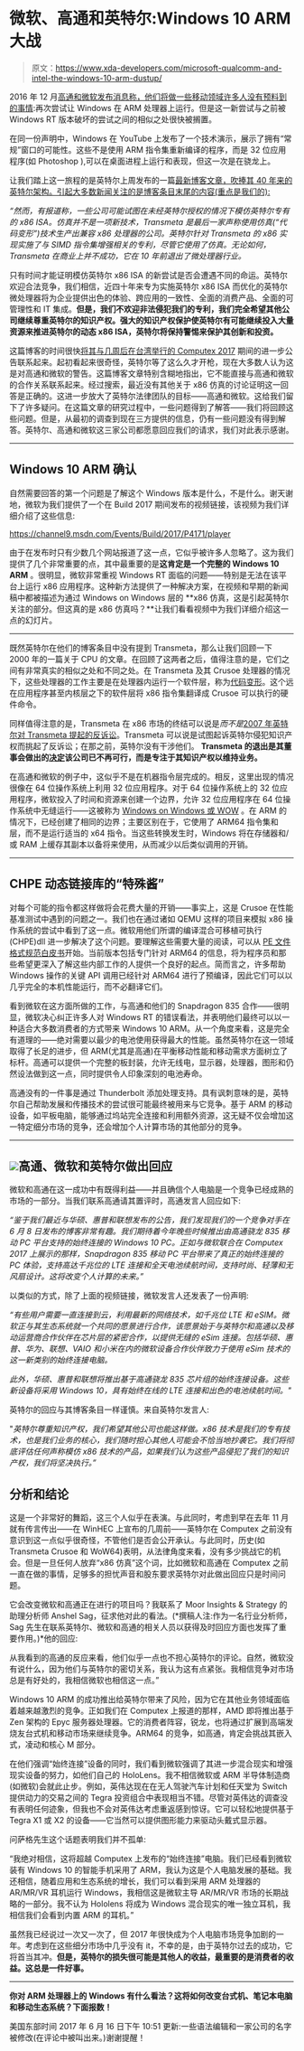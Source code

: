 # 微软、高通和英特尔:Windows 10 ARM 大战

> 原文：<https://www.xda-developers.com/microsoft-qualcomm-and-intel-the-windows-10-arm-dustup/>

2016 年 12 月[高通和微软发布消息称，他们将做一些移动领域许多人没有预料到的事情](https://blogs.microsoft.com/firehose/2016/12/07/microsoft-announces-new-innovation-opportunities-in-mixed-reality-gaming-and-cellular-pcs/):再次尝试让 Windows 在 ARM 处理器上运行。但是这一新尝试与之前被 Windows RT 版本破坏的尝试之间的相似之处很快被搁置。

在同一份声明中，Windows 在 YouTube 上发布了一个技术演示，展示了拥有“常规”窗口的可能性。这些不是使用 ARM 指令集重新编译的程序，而是 32 位应用程序(如 Photoshop ),可以在桌面进程上运行和表现，但这一次是在骁龙上。

让我们踏上这一旅程的是英特尔上周发布的一篇[最新博客文章，吹捧其 40 年来的英特尔架构。引起大多数新闻关注的是博客条目末尾的内容(重点是我们的):](https://newsroom.intel.com/editorials/x86-approaching-40-still-going-strong/)

*“然而，有报道称，一些公司可能试图在未经英特尔授权的情况下模仿英特尔专有的 x86 ISA。仿真并不是一项新技术，Transmeta 是最后一家声称使用仿真(“代码变形”)技术生产出兼容 x86 处理器的公司。英特尔针对 Transmeta 的 x86 实现实施了与 SIMD 指令集增强相关的专利，尽管它使用了仿真。无论如何，Transmeta 在商业上并不成功，它在 10 年前退出了微处理器行业。*

只有时间才能证明模仿英特尔 x86 ISA 的新尝试是否会遭遇不同的命运。英特尔欢迎合法竞争，我们相信，近四十年来专为实施英特尔 x86 ISA 而优化的英特尔微处理器将为企业提供出色的体验、跨应用的一致性、全面的消费产品、全面的可管理性和 IT 集成。**但是，我们不欢迎非法侵犯我们的专利，我们完全希望其他公司继续尊重英特尔的知识产权。强大的知识产权保护使英特尔有可能继续投入大量资源来推进英特尔的动态 x86 ISA，英特尔将保持警惕来保护其创新和投资。**

这篇博客的时间很快[将其与几周后在台湾举行的 Computex 2017](https://news.microsoft.com/2017/05/31/microsoft-highlights-ecosystem-growth-and-innovation-at-computex-2017-with-windows-10-devices/) 期间的进一步公告联系起来。起初看起来很奇怪，英特尔等了这么久才开枪，现在大多数人认为这是对高通和微软的警告。这篇博客文章特别含糊地指出，它不能直接与高通和微软的合作关系联系起来。经过搜索，最近没有其他关于 x86 仿真的讨论证明这一回答是正确的。这进一步放大了英特尔法律团队的目标——高通和微软。这给我们留下了许多疑问。在这篇文章的研究过程中，一些问题得到了解答——我们将回顾这些问题。但是，从最初的调查到现在三方提供的信息，仍有一些问题没有得到解答。英特尔、高通和微软这三家公司都愿意回应我们的请求，我们对此表示感谢。

* * *

## Windows 10 ARM 确认

自然需要回答的第一个问题是了解这个 Windows 版本是什么，不是什么。谢天谢地，微软为我们提供了一个在 Build 2017 期间发布的视频链接，该视频为我们详细介绍了这些信息:

https://channel9.msdn.com/Events/Build/2017/P4171/player

由于在发布时只有少数几个网站报道了这一点，它似乎被许多人忽略了。这为我们提供了几个非常重要的点，其中最重要的是**这肯定是一个完整的 Windows 10 ARM** 。很明显，微软非常重视 Windows RT 面临的问题——特别是无法在该平台上运行 x86 应用程序。这种新方法提供了一种解决方案，在视频和早期的新闻稿中都被描述为通过 Windows on Windows 层的 **x86 仿真，这是引起英特尔关注的部分。但这真的是 x86 仿真吗？**让我们看看视频中为我们详细介绍这一点的幻灯片。

* * *

既然英特尔在他们的博客条目中没有提到 Transmeta，那么让我们回顾一下 2000 年的一篇关于 CPU 的文章。在回顾了这两者之后，值得注意的是，它们之间有非常真实的相似之处和不同之处。在 Transmeta 及其 Crusoe 处理器的情况下，这些处理器的工作主要是在处理器内运行一个软件层，称为[代码变形](https://courses.cs.washington.edu/courses/cse548/08wi/papers/transmeta.pdf)。这个远在应用程序甚至内核层之下的软件层将 x86 指令集翻译成 Crusoe 可以执行的硬件命令。

同样值得注意的是，Transmeta 在 x86 市场的终结可以说是*而不是*[2007 年英特尔对 Transmeta 提起的反诉讼](http://www.dailytech.com/Intel+Countersues+Transmeta+Over+Processor+Designs/article5682.htm)。Transmeta 可以说是试图起诉英特尔侵犯知识产权而挑起了反诉讼；在那之前，英特尔没有干涉他们。 **Transmeta 的退出是其董事会做出的[决定](https://arstechnica.com/uncategorized/2007/02/8779/)该公司已不再可行，而是专注于其知识产权以维持业务。**

在高通和微软的例子中，这似乎不是在机器指令层完成的。相反，这里出现的情况很像在 64 位操作系统上利用 32 位应用程序。对于 64 位操作系统上的 32 位应用程序，微软投入了时间和资源来创建一个边界，允许 32 位应用程序在 64 位操作系统中无缝运行——这被称为 [Windows on Windows 或 WOW](https://msdn.microsoft.com/en-us/library/aa384249(VS.85).aspx) 。在 ARM 的情况下，已经创建了相同的边界；主要区别在于，它使用了 ARM64 指令集和层，而不是运行适当的 x64 指令。当这些转换发生时，Windows 将在存储器和/或 RAM 上缓存其副本以备将来使用，从而减少以后类似调用的开销。

* * *

## CHPE 动态链接库的“特殊酱”

对每个可能的指令都这样做将会花费大量的开销——事实上，这是 Crusoe 在性能基准测试中遇到的问题之一。我们也在通过诸如 QEMU 这样的项目来模拟 x86 操作系统的尝试中看到了这一点。微软用他们所谓的编译混合可移植可执行(CHPE)dll 进一步解决了这个问题。要理解这些需要大量的阅读，可以从 [PE 文件格式规范白皮书](https://www.microsoft.com/en-us/download/details.aspx?id=19509)开始。当前版本包括专门针对 ARM64 的信息，将为程序员和那些希望更深入了解这些内部工作的人提供一个良好的起点。简而言之，许多帮助 Windows 操作的关键 API 调用已经针对 ARM64 进行了预编译，因此它们可以以几乎完全的本机性能运行，而不必翻译它们。

看到微软在这方面所做的工作，与高通和他们的 Snapdragon 835 合作——很明显，微软决心纠正许多人对 Windows RT 的错误看法，并表明他们最终可以以一种适合大多数消费者的方式带来 Windows 10 ARM。从一个角度来看，这是完全有道理的——绝对需要以最少的电池使用获得最大的性能。虽然英特尔在这一领域取得了长足的进步，但 ARM(尤其是高通)在平衡移动性能和移动需求方面树立了标杆。高通可以提供一个完整的板封装，允许无线电，显示器，处理器，图形和仍然设法做到这一点，同时提供令人印象深刻的电池寿命。

高通没有的一件事是通过 Thunderbolt 添加处理支持。具有讽刺意味的是，英特尔自己帮助发展和传播技术的尝试很可能最终被用来与它竞争。基于 ARM 的移动设备，如平板电脑，能够通过坞站完全连接和利用额外资源，这无疑不仅会增加这一特定细分市场的竞争，还会增加个人计算市场的其他部分的竞争。

* * *

## ![](img/fbc6b1634aadf8c6d778e6cc7c892546.png)高通、微软和英特尔做出回应

微软和高通在这一成功中有既得利益——并且确信个人电脑是一个竞争已经成熟的市场的一部分。当我们联系高通请其置评时，高通发言人回应如下:

*“鉴于我们最近与华硕、惠普和联想发布的公告，我们发现我们的一个竞争对手在 6 月 8 日发布的博客非常有趣。我们期待着今年晚些时候推出由高通骁龙 835 移动 PC 平台支持的始终连接的 Windows 10 PC。正如与微软联合在 Computex 2017 上展示的那样，Snapdragon 835 移动 PC 平台带来了真正的始终连接的 PC 体验，支持高达千兆位的 LTE 连接和全天电池续航时间，支持时尚、轻薄和无风扇设计。这将改变个人计算的未来。”*

以类似的方式，除了上面的视频链接，微软发言人还发表了一份声明:

*“有些用户需要一直连接到云，利用最新的网络技术，如千兆位 LTE 和 eSIM。微软正与其生态系统就一个共同的愿景进行合作，该愿景始于与英特尔和高通以及移动运营商合作伙伴在芯片层的紧密合作，以提供无缝的 eSim 连接。包括华硕、惠普、华为、联想、VAIO 和小米在内的微软设备合作伙伴致力于使用 eSim 技术的这一新类别的始终连接电脑。*

*此外，华硕、惠普和联想将推出基于高通骁龙 835 芯片组的始终连接设备。这些新设备将采用 Windows 10，具有始终在线的 LTE 连接和出色的电池续航时间。"*

英特尔的回应与其博客条目一样谨慎。来自英特尔发言人:

"*英特尔尊重知识产权，我们希望其他公司也能这样做。x86 技术是我们的专有技术，也是我们业务的核心，我们随时担心其他人可能会不恰当地抄袭它。我们将彻底评估任何声称模仿 x86 技术的产品，如果我们认为这些产品侵犯了我们的知识产权，我们将坚决执行。”*

## 分析和结论

这是一个非常好的舞蹈，这三个人似乎在表演。与此同时，考虑到早在去年 11 月就有传言传出——在 WinHEC 上宣布的几周前——英特尔在 Computex 之前没有意识到这一点似乎很奇怪，不管他们是否会公开承认。与此同时，历史(如 Transmeta Crusoe 和 WoW64)表明，从法律角度来看，没有多少挑战它的机会。但是一旦任何人放弃“x86 仿真”这个词，比如微软和高通在 Computex 之前一直在做的事情，足够多的担忧声音和股东要求英特尔对此做出回应只是时间问题。

它会改变微软和高通正在进行的项目吗？我联系了 Moor Insights & Strategy 的助理分析师 Anshel Sag，征求他对此的看法。(*撰稿人注:作为一名行业分析师，Sag 先生在联系英特尔、微软和高通的相关人员以获得及时回应方面也发挥了重要作用。)*他的回应:

从我看到的高通的反应来看，他们似乎一点也不担心英特尔的评论。自然，微软没有说什么，因为他们与英特尔的密切关系，我认为这有点紧张。我相信竞争对市场总是有好处的，我相信微软也相信这一点。”

Windows 10 ARM 的成功推出给英特尔带来了风险，因为它在其他业务领域面临着越来越激烈的竞争。正如我们在 Computex 上报道的那样，AMD 即将推出基于 Zen 架构的 Epyc 服务器处理器。它的消费者阵容，锐龙，也将通过扩展到高端发烧友台式机和移动市场来继续竞争。ARM64 的竞争，如高通，肯定会挑战其嵌入式，凌动和核心 M 部分。

在他们强调“始终连接”设备的同时，我们看到微软强调了其进一步混合现实和增强现实设备的努力，如他们自己的 HoloLens。我不相信微软或 ARM 半导体制造商(如微软)会就此止步。例如，英伟达现在在无人驾驶汽车计划和任天堂为 Switch 提供动力的交易之间的 Tegra 投资组合中表现相当不错。尽管对英伟达的调查没有表明任何迹象，但我也不会对英伟达考虑重返感到惊讶。它可以轻松地提供基于 Tegra X1 或 X2 的设备——它当然可以提供图形能力来驱动头戴式显示器。

问萨格先生这个话题表明我们并不孤单:

“我绝对相信，这将超越 Computex 上发布的“始终连接”电脑。我们已经看到微软装有 Windows 10 的智能手机采用了 ARM，我认为这是个人电脑发展的基础。我还相信，随着应用和生态系统的增长，我们可以看到采用 ARM 处理器的 AR/MR/VR 耳机运行 Windows，我相信这是微软主导 AR/MR/VR 市场的长期战略的一部分。我不认为 Hololens 将成为 Windows 混合现实的唯一独立耳机，我相信我们会看到内置 ARM 的耳机。”

虽然我已经说过一次又一次了，但 2017 年很快成为个人电脑市场竞争加剧的一年。考虑到在这些细分市场中几乎没有 it，不幸的是，由于英特尔过去的成功，它将首当其冲。**但是，英特尔的损失很可能是其他人的收益，最重要的是消费者的收益。这总是一件好事。**

* * *

**你对 ARM 处理器上的 Windows 有什么看法？这将如何改变台式机、笔记本电脑和移动生态系统？下面报数！**

美国东部时间 2017 年 6 月 16 日下午 10:51 更新:一些语法编辑和一家公司的名字被修改(在评论中被叫出来。)谢谢提醒！